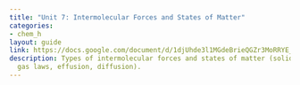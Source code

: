```yaml
---
title: "Unit 7: Intermolecular Forces and States of Matter"
categories:
- chem_h
layout: guide
link: https://docs.google.com/document/d/1djUhde3l1MGdeBrieQGZr3MoRRYE_lDryyt9ItOssvA/
description: Types of intermolecular forces and states of matter (solids, liquids,
  gas laws, effusion, diffusion).
---
```


